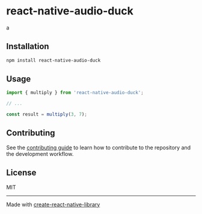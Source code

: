 # react-native-audio-duck

a

## Installation


```sh
npm install react-native-audio-duck
```


## Usage


```js
import { multiply } from 'react-native-audio-duck';

// ...

const result = multiply(3, 7);
```


## Contributing

See the [contributing guide](CONTRIBUTING.md) to learn how to contribute to the repository and the development workflow.

## License

MIT

---

Made with [create-react-native-library](https://github.com/callstack/react-native-builder-bob)

